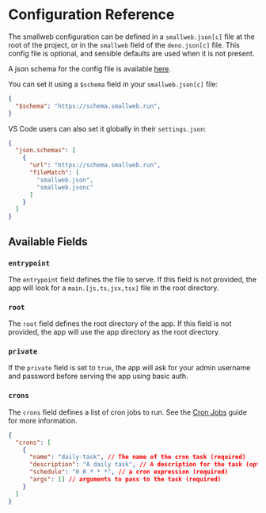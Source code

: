 # Configuration Reference

The smallweb configuration can be defined in a `smallweb.json[c]` file at the root of the project, or in the `smallweb` field of the `deno.json[c]` file. This config file is optional, and sensible defaults are used when it is not present.

A json schema for the config file is available [here](https://schema.smallweb.run).

You can set it using a `$schema` field in your `smallweb.json[c]` file:

```json
{
  "$schema": "https://schema.smallweb.run",
}
```

VS Code users can also set it globally in their `settings.json`:

```json
{
  "json.schemas": [
    {
      "url": "https://schema.smallweb.run",
      "fileMatch": [
        "smallweb.json",
        "smallweb.jsonc"
      ]
    }
  ]
}
```

## Available Fields

### `entrypoint`

The `entrypoint` field defines the file to serve. If this field is not provided, the app will look for a `main.[js,ts,jsx,tsx]` file in the root directory.

### `root`

The `root` field defines the root directory of the app. If this field is not provided, the app will use the app directory as the root directory.

### `private`

If the `private` field is set to `true`, the app will ask for your admin username and password before serving the app using basic auth.

### `crons`

The `crons` field defines a list of cron jobs to run. See the [Cron Jobs](../guides/cron.md) guide for more information.

```json
{
  "crons": [
    {
      "name": "daily-task", // The name of the cron task (required)
      "description": "A daily task", // A description for the task (optional)
      "schedule": "0 0 * * *", // a cron expression (required)
      "args": [] // arguments to pass to the task (required)
    }
  ]
}
```
